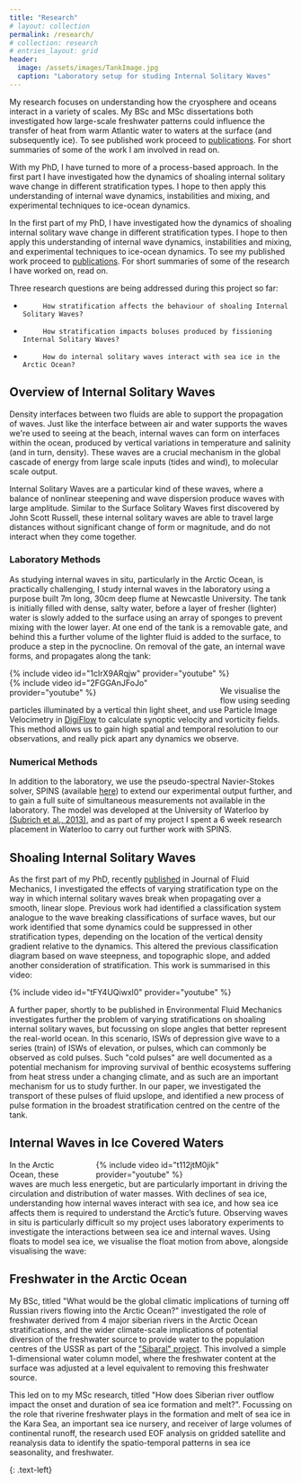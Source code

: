 ```yaml
---
title: "Research"
# layout: collection
permalink: /research/
# collection: research
# entries_layout: grid
header:
  image: /assets/images/TankImage.jpg
  caption: "Laboratory setup for studing Internal Solitary Waves"
---
```


My research focuses on understanding how the cryosphere and oceans interact in a variety of scales. My BSc and MSc dissertations both investigated how large-scale freshwater patterns could influence the transfer of heat from warm Atlantic water to waters at the surface (and subsequently ice). To see published work proceed to [publications](/publications). For short summaries of some of the work I am involved in read on. 

With my PhD, I have turned to more of a process-based approach. In the first part I have investigated how the dynamics of shoaling internal solitary wave change in different stratification types. I hope to then apply this understanding of internal wave dynamics, instabilities and mixing, and experimental techniques to ice-ocean dynamics.

In the first part of my PhD, I have investigated how the dynamics of shoaling internal solitary wave change in different stratification types. I hope to then apply this understanding of internal wave dynamics, instabilities and mixing, and experimental techniques to ice-ocean dynamics. To see my published work proceed to [publications](/publications). For short summaries of some of the research I have worked on, read on.  

Three research questions are being addressed during this project so far:

-          How stratification affects the behaviour of shoaling Internal Solitary Waves?
-          How stratification impacts boluses produced by fissioning Internal Solitary Waves?
-          How do internal solitary waves interact with sea ice in the Arctic Ocean?

## Overview of Internal Solitary Waves
Density interfaces between two fluids are able to support the propagation of waves. Just like the interface between air and water supports the waves we're used to seeing at the beach, internal waves can form on interfaces within the ocean, produced by vertical variations in temperature and salinity (and in turn, density). These waves are a crucial mechanism in the global cascade of energy from large scale inputs (tides and wind), to molecular scale output. 

Internal Solitary Waves are a particular kind of these waves, where a balance of nonlinear steepening and wave dispersion produce waves with large amplitude. Similar to the Surface Solitary Waves first discovered by John Scott Russell, these internal solitary waves are able to travel large distances without significant change of form or magnitude, and do not interact when they come together. 

### Laboratory Methods
As studying internal waves in situ, particularly in the Arctic Ocean, is practically challenging, I study internal waves in the laboratory using a purpose built 7m long, 30cm deep flume at Newcastle University. The tank is initially filled with dense, salty water, before a layer of fresher (lighter) water is slowly added to the surface using an array of sponges to prevent mixing with the lower layer. At one end of the tank is a removable gate, and behind this a further volume of the lighter fluid is added to the surface, to produce a step in the pycnocline. On removal of the gate, an internal wave forms, and propagates along the tank:

<div style="width:650px; float: center">
    {% include video id="1cIrX9ARqjw" provider="youtube" %}
</div>

<div style="width:350px; float: left; padding-right:25px">
    {% include video id="2FGGAnJFoJo" provider="youtube" %}
</div>

We visualise the flow using seeding particles illuminated by a vertical thin light sheet, and use Particle Image Velocimetry in [DigiFlow](http://www.dalzielresearch.com/digiflow/) to calculate synoptic velocity and vorticity fields. This method allows us to gain high spatial and temporal resolution to our observations, and really pick apart any dynamics we observe. 

### Numerical Methods
In addition to the laboratory, we use the pseudo-spectral Navier-Stokes solver, SPINS (available [here](https://git.uwaterloo.ca/SPINS/SPINS_main)) to extend our experimental output further, and to gain a full suite of simultaneous measurements not available in the laboratory. The model was developed at the University of Waterloo by [(Subrich et al., 2013)](https://doi.org/10.1002/fld.3788), and as part of my project I spent a 6 week research placement in Waterloo to carry out further work with SPINS. 


## Shoaling Internal Solitary Waves 
As the first part of my PhD, recently [published](https://doi.org/10.1017/jfm.2021.1049) in Journal of Fluid Mechanics, I investigated the effects of varying stratification type on the way in which internal solitary waves break when propagating over a smooth, linear slope. Previous work had identified a classification system analogue to the wave breaking classifications of surface waves, but our work identified that some dynamics could be suppressed in other stratification types, depending on the location of the vertical density gradient relative to the dynamics. This altered the previous classification diagram based on wave steepness, and topographic slope, and added another consideration of stratification. This work is summarised in this video:
<div style="width:650px; float: center">
    {% include video id="tFY4UQiwxl0" provider="youtube" %}
</div>

A further paper, shortly to be published in Environmental Fluid Mechanics investigates further the problem of varying stratifications on shoaling internal solitary waves, but focussing on slope angles that better represent the real-world ocean. In this scenario, ISWs of depression give wave to a series (train) of ISWs of elevation, or pulses, which can commonly be observed as cold pulses. Such "cold pulses" are well documented as a potential mechanism for improving survival of benthic ecosystems suffering from heat stress under a changing climate, and as such are an important mechanism for us to study further. In our paper, we investigated the transport of these pulses of fluid upslope, and identified a new process of pulse formation in the broadest stratification centred on the centre of the tank. 

## Internal Waves in Ice Covered Waters
<div style="width:350px; float: right; padding-left:25px">
    {% include video id="t112jtM0jik" provider="youtube" %}
</div>
In the Arctic Ocean, these waves are much less energetic, but are particularly important in driving the circulation and distribution of water masses. With declines of sea ice, understanding how internal waves interact with sea ice, and how sea ice affects them is required to understand the Arctic’s future. Observing waves in situ is particularly difficult so my project uses laboratory experiments to investigate the interactions between sea ice and internal waves. Using floats to model sea ice, we visualise the float motion from above, alongside visualising the wave:


## Freshwater in the Arctic Ocean
My BSc, titled "What would be the global climatic implications of turning off Russian rivers flowing into the Arctic Ocean?" investigated the role of freshwater derived from 4 major siberian rivers in the Arctic Ocean stratifications, and the wider climate-scale implications of potential diversion of the freshwater source to provide water to the population centres of the USSR as part of the ["Sibaral" project](https://en.wikipedia.org/wiki/Northern_river_reversal). This involved a simple 1-dimensional water column model, where the freshwater content at the surface was adjusted at a level equivalent to removing this freshwater source. 

This led on to my MSc research, titled "How does Siberian river outflow impact the onset and duration of sea ice formation and melt?". Focussing on the role that riverine freshwater plays in the formation and melt of sea ice in the Kara Sea, an important sea ice nursery, and receiver of large volumes of continental runoff, the research used EOF analysis on gridded satellite and reanalysis data to identify the spatio-temporal patterns in sea ice seasonality, and freshwater. 

{: .text-left}

